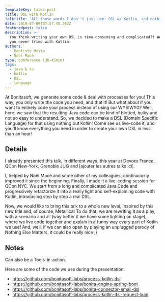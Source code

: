 ```yaml
---
templateKey: talks-post
title: DSL with Kotlin
talktitle: 'All these words I don''t just use: DSL w/ Kotlin, and nothing else matters'
date: 2019-07-09T07:57:48.362Z
featuredpost: false
description: >-
  You think writing your own DSL is time-consuming and complicated?! Well, guess
  you never tried with Kotlin!
authors:
  - Baptiste Mesta
  - Noël Macé
type: conference (30-45min)
tags:
  - java & co
  - kotlin
  - DSL
  - language
---
```

At Bonitasoft, we generate some code & deal with processes for you! This way, you only write the code you need, and that it!
But what about if you want to entirely code your process instead of using our WYSIWYG? Well, here, we saw that the resulting Java code can be kind of blotted, bulky and not so easy to understand.
So, we decided to make a DSL (Domain Specific Language) for that using nothing but Kotlin! Come see us live-code it, and you'll know everything you need in order to create your own DSL in less than an hour!

## Details

I already presented this talk, in different ways, this year at Devoxx France, QCon New-York, Grenoble JUG and [ajouter les autres talks ici].

I, helped by Noël Macé and some other of my colleagues, continuously improved it since the beginning. Finally, I made it a live-coding session for QCon NYC. We start from a long and complicated Java Code and progressively refactorize it into a really light and self-explaining code with Kotlin, introducing step by step a real DSL.

Now, we would like to bring this talk to a whole new level, inspired by this new title and, of course, Metallica! To do that, we are rewriting it as a play, with a scenario and all (way better if we have some lighting on stage), where we live code together and explain in a funny way every part of Kotlin we use! And, well, if we can also open by playing an unplugged parody of Nothing Else Matters, it could be really nice ;)

## Notes

Can also be a Tools-in-action.

Here are some of the code we use during the presentation:
- https://github.com/bonitasoft-labs/process-kotlin-dsl
- https://github.com/bonitasoft-labs/bonita-engine-spring-boot
- https://github.com/bonitasoft-labs/bonita-connector-email-dsl
- https://github.com/bonitasoft-labs/process-kotlin-dsl-request-loan
